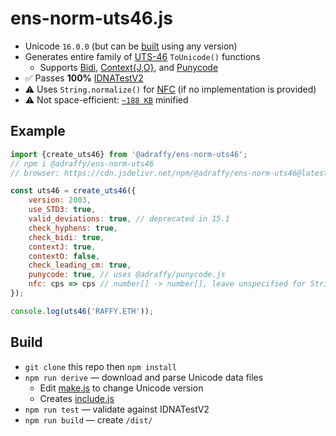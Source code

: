 #  ens-norm-uts46.js

* Unicode `16.0.0` (but can be [built](#build) using any version)
* Generates entire family of [UTS-46](https://unicode.org/reports/tr46/) `ToUnicode()` functions
	- Supports [Bidi](https://datatracker.ietf.org/doc/html/rfc5893#section-2), [Context{J,O}](https://datatracker.ietf.org/doc/html/rfc5892#appendix-A), and [Punycode](https://github.com/adraffy/punycode.js)
* ✅️ Passes **100%** [IDNATestV2](https://unicode.org/reports/tr46/#Conformance_Testing)
* ⚠️ Uses `String.normalize()` for [NFC](https://unicode.org/reports/tr15/) (if no implementation is provided)
* ⚠️ Not space-efficient: [`~188 KB`](./dist/index.min.js) minified

## Example

```Javascript
import {create_uts46} from '@adraffy/ens-norm-uts46';
// npm i @adraffy/ens-norm-uts46
// browser: https://cdn.jsdelivr.net/npm/@adraffy/ens-norm-uts46@latest/dist/index.min.js

const uts46 = create_uts46({
	version: 2003,
	use_STD3: true,
	valid_deviations: true, // deprecated in 15.1
	check_hyphens: true,
	check_bidi: true,
	contextJ: true,
	contextO: false,
	check_leading_cm: true,
	punycode: true, // uses @adraffy/punycode.js
	nfc: cps => cps // number[] -> number[], leave unspecified for String.normalize()	
});

console.log(uts46('RAFFY.ETH'));
```

## Build

* `git clone` this repo then `npm install`
* `npm run derive` — download and parse Unicode data files
	* Edit [make.js](./derive/make.js) to change Unicode version
	* Creates [include.js](./src/include.js)
* `npm run test` — validate against IDNATestV2
* `npm run build` — create `/dist/`
